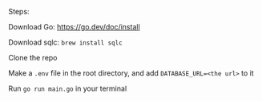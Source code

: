 Steps:

Download Go: https://go.dev/doc/install

Download sqlc: `brew install sqlc`

Clone the repo

Make a `.env` file in the root directory, and add `DATABASE_URL=<the url>` to it

Run `go run main.go` in your terminal



